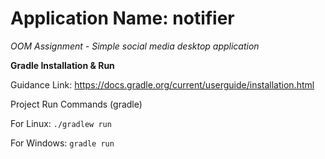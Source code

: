 # Application Name: notifier
 _OOM Assignment - Simple social media desktop application_

**Gradle Installation & Run**

Guidance Link: https://docs.gradle.org/current/userguide/installation.html

Project Run Commands (gradle)

  For Linux:    `./gradlew run`

  For Windows:  `gradle run`
